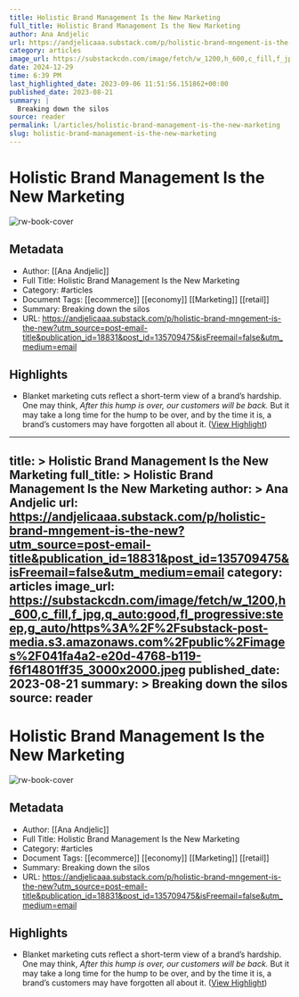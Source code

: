```yaml
---
title: Holistic Brand Management Is the New Marketing
full_title: Holistic Brand Management Is the New Marketing
author: Ana Andjelic
url: https://andjelicaaa.substack.com/p/holistic-brand-mngement-is-the-new?utm_source=post-email-title&publication_id=18831&post_id=135709475&isFreemail=false&utm_medium=email
category: articles
image_url: https://substackcdn.com/image/fetch/w_1200,h_600,c_fill,f_jpg,q_auto:good,fl_progressive:steep,g_auto/https%3A%2F%2Fsubstack-post-media.s3.amazonaws.com%2Fpublic%2Fimages%2F041fa4a2-e20d-4768-b119-f6f14801ff35_3000x2000.jpeg
date: 2024-12-29
time: 6:39 PM
last_highlighted_date: 2023-09-06 11:51:56.151862+00:00
published_date: 2023-08-21
summary: |
  Breaking down the silos
source: reader
permalink: l/articles/holistic-brand-management-is-the-new-marketing
slug: holistic-brand-management-is-the-new-marketing
---
```

# Holistic Brand Management Is the New Marketing

![rw-book-cover](https://substackcdn.com/image/fetch/w_1200,h_600,c_fill,f_jpg,q_auto:good,fl_progressive:steep,g_auto/https%3A%2F%2Fsubstack-post-media.s3.amazonaws.com%2Fpublic%2Fimages%2F041fa4a2-e20d-4768-b119-f6f14801ff35_3000x2000.jpeg)

## Metadata
- Author: [[Ana Andjelic]]
- Full Title: Holistic Brand Management Is the New Marketing
- Category: #articles
- Document Tags: [[ecommerce]] [[economy]] [[Marketing]] [[retail]] 
- Summary: Breaking down the silos
- URL: https://andjelicaaa.substack.com/p/holistic-brand-mngement-is-the-new?utm_source=post-email-title&publication_id=18831&post_id=135709475&isFreemail=false&utm_medium=email

## Highlights
- Blanket marketing cuts reflect a short-term view of a brand’s hardship. One may think, *After this hump is over, our customers will be back.* But it may take a long time for the hump to be over, and by the time it is, a brand’s customers may have forgotten all about it. ([View Highlight](https://read.readwise.io/read/01h9n58mc6f7vk08q7zj5gvq8m))


---
title: >
  Holistic Brand Management Is the New Marketing
full_title: >
  Holistic Brand Management Is the New Marketing
author: >
  Ana Andjelic
url: https://andjelicaaa.substack.com/p/holistic-brand-mngement-is-the-new?utm_source=post-email-title&publication_id=18831&post_id=135709475&isFreemail=false&utm_medium=email
category: articles
image_url: https://substackcdn.com/image/fetch/w_1200,h_600,c_fill,f_jpg,q_auto:good,fl_progressive:steep,g_auto/https%3A%2F%2Fsubstack-post-media.s3.amazonaws.com%2Fpublic%2Fimages%2F041fa4a2-e20d-4768-b119-f6f14801ff35_3000x2000.jpeg
published_date: 2023-08-21
summary: >
  Breaking down the silos
source: reader
---
# Holistic Brand Management Is the New Marketing

![rw-book-cover](https://substackcdn.com/image/fetch/w_1200,h_600,c_fill,f_jpg,q_auto:good,fl_progressive:steep,g_auto/https%3A%2F%2Fsubstack-post-media.s3.amazonaws.com%2Fpublic%2Fimages%2F041fa4a2-e20d-4768-b119-f6f14801ff35_3000x2000.jpeg)

## Metadata
- Author: [[Ana Andjelic]]
- Full Title: Holistic Brand Management Is the New Marketing
- Category: #articles
- Document Tags: [[ecommerce]] [[economy]] [[Marketing]] [[retail]] 
- Summary: Breaking down the silos
- URL: https://andjelicaaa.substack.com/p/holistic-brand-mngement-is-the-new?utm_source=post-email-title&publication_id=18831&post_id=135709475&isFreemail=false&utm_medium=email

## Highlights
- Blanket marketing cuts reflect a short-term view of a brand’s hardship. One may think, *After this hump is over, our customers will be back.* But it may take a long time for the hump to be over, and by the time it is, a brand’s customers may have forgotten all about it. ([View Highlight](https://read.readwise.io/read/01h9n58mc6f7vk08q7zj5gvq8m))


